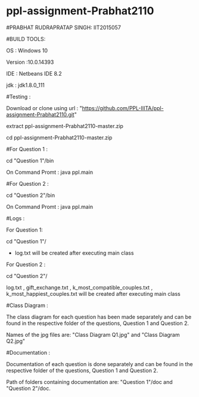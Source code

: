# ppl-assignment-Prabhat2110

#PRABHAT RUDRAPRATAP SINGH: IIT2015057

#BUILD TOOLS:

OS : Windows 10

Version :10.0.14393

IDE : Netbeans IDE 8.2

jdk : jdk1.8.0_111

#Testing :

Download or clone using url : "https://github.com/PPL-IIITA/ppl-assignment-Prabhat2110.git"

extract ppl-assignment-Prabhat2110-master.zip

cd ppl-assignment-Prabhat2110-master.zip


#For Question 1 :

cd "Question 1"/bin

On Command Promt : java ppl.main

#For Question 2 :

cd "Question 2"/bin

On Command Promt : java ppl.main


#Logs :


For Question 1:


cd "Question 1"/

- log.txt will be created after executing main class


For Question 2 :


cd "Question 2"/

log.txt , gift_exchange.txt , k_most_compatible_couples.txt , k_most_happiest_couples.txt will be created after executing main class


#Class Diagram :


The class diagram for each question has been made separately and can be found in the respective folder of the questions, Question 1 and Question 2. 

Names of the jpg files are: "Class Diagram Q1.jpg" and "Class Diagram Q2.jpg"


#Documentation :


Documentation of each question is done separately and can be found in the respective folder of the questions, Question 1 and Question 2. 

Path of folders containing documentation are: "Question 1"/doc and "Question 2"/doc.
